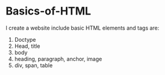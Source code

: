 # Basics-of-HTML
I create a website include basic HTML elements and tags are:
1. Doctype
2. Head, title
3. body
4. heading, paragraph, anchor, image
5. div, span, table
